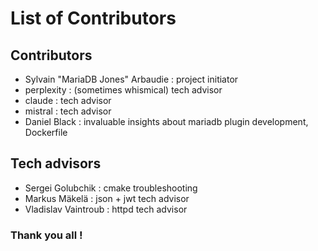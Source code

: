 # List of Contributors
## Contributors
* Sylvain "MariaDB Jones" Arbaudie : project initiator
* perplexity : (sometimes whismical) tech advisor
* claude  : tech advisor
* mistral : tech advisor
* Daniel Black : invaluable insights about mariadb plugin development, Dockerfile

## Tech advisors
* Sergei Golubchik : cmake troubleshooting
* Markus Mäkelä : json + jwt tech advisor
* Vladislav Vaintroub : httpd tech advisor
  
### Thank you all !
